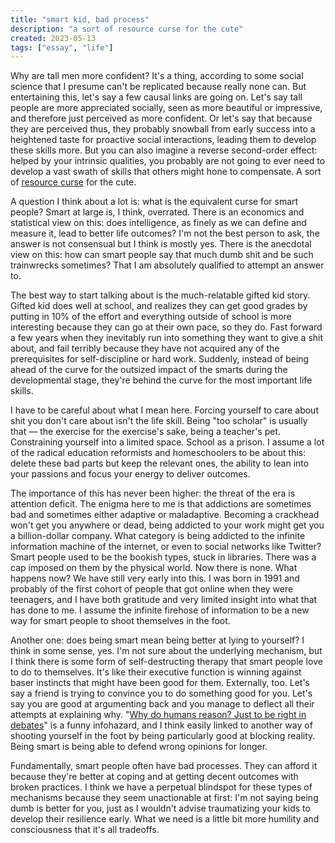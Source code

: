 ```yaml
---
title: "smart kid, bad process"
description: "a sort of resource curse for the cute"
created: 2023-05-13
tags: ["essay", "life"]
---
```


Why are tall men more confident? It's a thing, according to some social science that I presume can't be replicated because really none can. But entertaining this, let's say a few causal links are going on. Let's say tall people are more appreciated socially, seen as more beautiful or impressive, and therefore just perceived as more confident. Or let's say that because they are perceived thus, they probably snowball from early success into a heightened taste for proactive social interactions, leading them to develop these skills more. But you can also imagine a reverse second-order effect: helped by your intrinsic qualities, you probably are not going to ever need to develop a vast swath of skills that others might hone to compensate. A sort of [resource curse](https://en.wikipedia.org/wiki/Resource_curse) for the cute.

A question I think about a lot is: what is the equivalent curse for smart people? Smart at large is, I think, overrated. There is an economics and statistical view on this: does intelligence, as finely as we can define and measure it, lead to better life outcomes? I'm not the best person to ask, the answer is not consensual but I think is mostly yes. There is the anecdotal view on this: how can smart people say that much dumb shit and be such trainwrecks sometimes? That I am absolutely qualified to attempt an answer to.

The best way to start talking about is the much-relatable gifted kid story. Gifted kid does well at school, and realizes they can get good grades by putting in 10% of the effort and everything outside of school is more interesting because they can go at their own pace, so they do. Fast forward a few years when they inevitably run into something they want to give a shit about, and fail terribly because they have not acquired any of the prerequisites for self-discipline or hard work. Suddenly, instead of being ahead of the curve for the outsized impact of the smarts during the developmental stage, they're behind the curve for the most important life skills.

I have to be careful about what I mean here. Forcing yourself to care about shit you don't care about isn't the life skill. Being "too scholar" is usually that — the exercise for the exercise's sake, being a teacher's pet. Constraining yourself into a limited space. School as a prison. I assume a lot of the radical education reformists and homeschoolers to be about this: delete these bad parts but keep the relevant ones, the ability to lean into your passions and focus your energy to deliver outcomes.

The importance of this has never been higher: the threat of the era is attention deficit. The enigma here to me is that addictions are sometimes bad and sometimes either adaptive or maladaptive. Becoming a crackhead won't get you anywhere or dead, being addicted to your work might get you a billion-dollar company. What category is being addicted to the infinite information machine of the internet, or even to social networks like Twitter? Smart people used to be the bookish types, stuck in libraries. There was a cap imposed on them by the physical world. Now there is none. What happens now? We have still very early into this. I was born in 1991 and probably of the first cohort of people that got online when they were teenagers, and I have both gratitude and very limited insight into what that has done to me. I assume the infinite firehose of information to be a new way for smart people to shoot themselves in the foot.

Another one: does being smart mean being better at lying to yourself? I think in some sense, yes. I'm not sure about the underlying mechanism, but I think there is some form of self-destructing therapy that smart people love to do to themselves. It's like their executive function is winning against baser instincts that might have been good for them. Externally, too. Let's say a friend is trying to convince you to do something good for you. Let's say you are good at argumenting back and you manage to deflect all their attempts at explaining why. "[Why do humans reason? Just to be right in debates](https://www.dan.sperber.fr/wp-content/uploads/2009/10/MercierSperberWhydohumansreason.pdf)" is a funny infohazard, and I think easily linked to another way of shooting yourself in the foot by being particularly good at blocking reality. Being smart is being able to defend wrong opinions for longer.

Fundamentally, smart people often have bad processes. They can afford it because they're better at coping and at getting decent outcomes with broken practices. I think we have a perpetual blindspot for these types of mechanisms because they seem unactionable at first: I'm not saying being dumb is better for you, just as I wouldn't advise traumatizing your kids to develop their resilience early. What we need is a little bit more humility and consciousness that it's all tradeoffs.
